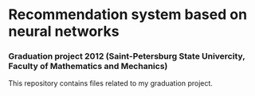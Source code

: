 # Recommendation system based on neural networks
### Graduation project 2012 (Saint-Petersburg State Univercity, Faculty of Mathematics and Mechanics)

This repository contains files related to my graduation project. 
